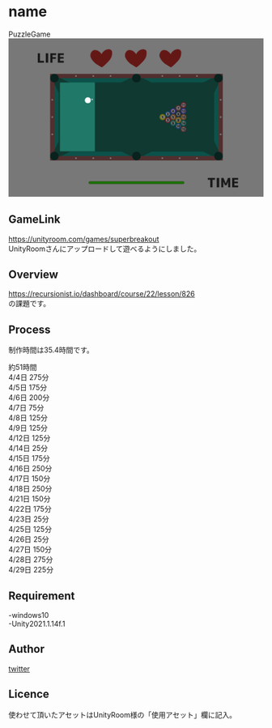 # name
PuzzleGame
![gif](https://github.com/TfromTYBros/Billiards/blob/main/billiards.gif)

## GameLink
https://unityroom.com/games/superbreakout  
UnityRoomさんにアップロードして遊べるようにしました。

## Overview
https://recursionist.io/dashboard/course/22/lesson/826  
の課題です。

## Process
制作時間は35.4時間です。

約51時間  
4/4日 275分  
4/5日 175分  
4/6日 200分  
4/7日 75分  
4/8日 125分  
4/9日 125分  
4/12日 125分  
4/14日 25分  
4/15日 175分  
4/16日 250分  
4/17日 150分  
4/18日 250分  
4/21日 150分  
4/22日 175分  
4/23日 25分  
4/25日 125分  
4/26日 25分  
4/27日 150分  
4/28日 275分  
4/29日 225分  

## Requirement
-windows10  
-Unity2021.1.14f.1

## Author
[twitter](https://twitter.com/HappyRoutineEL)

## Licence
使わせて頂いたアセットはUnityRoom様の「使用アセット」欄に記入。
